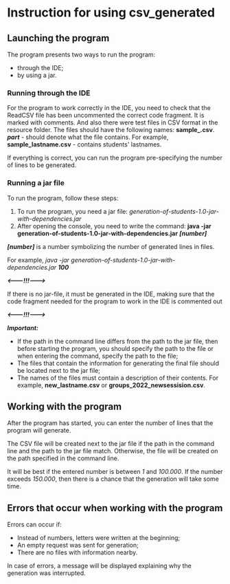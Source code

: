 # Instruction for using csv_generated
## Launching the program

The program presents two ways to run the program:
- through the IDE;
- by using a jar.

### Running through the IDE

For the program to work correctly in the IDE, you need to check that the ReadCSV file has been uncommented 
the correct code fragment. It is marked with comments. And also there were test files in CSV format in the 
resource folder. The files should have the following names: **sample_*<part>*.csv**. ***part*** - should denote what the file contains. 
For example, **sample_lastname.csv** - contains students' lastnames.

If everything is correct, you can run the program pre-specifying the number of lines to be generated.

### Running a jar file

To run the program, follow these steps:
1. To run the program, you need a jar file: *generation-of-students-1.0-jar-with-dependencies.jar*
2. After opening the console, you need to write the command: **java -jar generation-of-students-1.0-jar-with-dependencies.jar** ***[number]***

***[number]*** is a number symbolizing the number of generated lines in files.

For example, *java -jar generation-of-students-1.0-jar-with-dependencies.jar* ***100***

***<---!!!--->***

If there is no jar-file, it must be generated in the IDE, making sure that the code fragment needed for the program to work in the IDE is commented out

***<---!!!--->***

***Important:*** 
- If the path in the command line differs from the path to the jar file, then before starting the program, 
you should specify the path to the file or when entering the command, specify the path to the file;
- The files that contain the information for generating the final file should be located next to the jar file;
- The names of the files must contain a description of their contents. For example, **new_lastname.csv** or **groups_2022_newsessision.csv**.
## Working with the program

After the program has started, you can enter the number of lines that the program will generate.

The CSV file will be created next to the jar file if the path in the command line and the path to the jar file match. Otherwise, the file will be created on the path specified in the command line.

It will be best if the entered number is between *1* and *100.000*. 
If the number exceeds *150.000*, then there is a chance that the generation will take some time.

## Errors that occur when working with the program

Errors can occur if:
- Instead of numbers, letters were written at the beginning;
- An empty request was sent for generation;
- There are no files with information nearby.

In case of errors, a message will be displayed explaining why the generation was interrupted.
